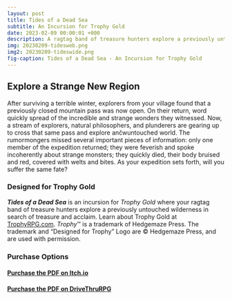 ```yaml
---
layout: post
title: Tides of a Dead Sea
subtitle: An Incursion for Trophy Gold
date: 2023-02-09 00:00:01 +000
description: A ragtag band of treasure hunters explore a previously untouched wilderness in search of treasure and acclaim.
img: 20230209-tidesweb.png
img2: 20230209-tideswide.png
fig-caption: Tides of a Dead Sea - An Incursion for Trophy Gold
---
```

## Explore a Strange New Region
After surviving a terrible winter, explorers from your village found that a previously closed mountain pass was now open. On their return, word quickly spread of the incredible and strange wonders they witnessed. Now, a stream of explorers, natural philosophers, and plunderers are gearing up to cross that same pass and explore ančwuntouched world.
The rumormongers missed several important pieces of information: only one member of the expedition returned; they were feverish and spoke incoherently about strange monsters; they quickly died, their body bruised and red, covered with welts and bites. As your expedition sets forth, will you suffer the same fate?
### Designed for Trophy Gold
***Tides of a Dead Sea*** is an incursion for *Trophy Gold* where your ragtag band of treasure hunters explore a previously untouched wilderness in search of treasure and acclaim. Learn about Trophy Gold at [TrophyRPG.com](TrophyRPG.com).
*Trophy*™ is a trademark of Hedgemaze Press. The trademark and “Designed for Trophy” Logo are © Hedgemaze Press, and are used with permission.
### Purchase Options
#### [Purchase the PDF on Itch.io](https://byemberandash.itch.io/tides-of-a-dead-sea-trophy-gold?ac=TcJ8Df4sVvG)
#### [Purchase the PDF on DriveThruRPG](https://www.drivethrurpg.com/en/product/423584/tides-of-a-dead-sea-for-trophy-gold?affiliate_id=1017046)
